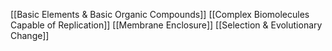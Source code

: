 
[[Basic Elements & Basic Organic Compounds]]
[[Complex Biomolecules Capable of Replication]]
[[Membrane Enclosure]]
[[Selection & Evolutionary Change]]
